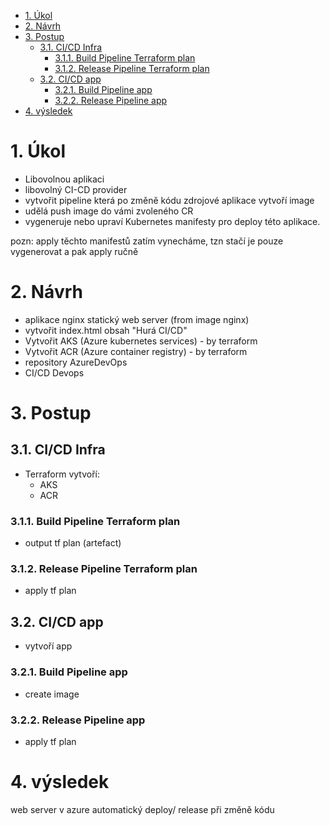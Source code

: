 <!-- TOC -->
- [1. Úkol](#1-úkol)
- [2. Návrh](#2-návrh)
- [3. Postup](#3-postup)
	- [3.1. CI/CD Infra](#31-cicd-infra)
		- [3.1.1. Build Pipeline Terraform plan](#311-build-pipeline-terraform-plan)
		- [3.1.2. Release Pipeline Terraform plan](#312-release-pipeline-terraform-plan)
	- [3.2. CI/CD app](#32-cicd-app)
		- [3.2.1. Build Pipeline app](#321-build-pipeline-app)
		- [3.2.2. Release Pipeline app](#322-release-pipeline-app)
- [4. výsledek](#4-výsledek)
<!-- /TOC -->

# 1. Úkol  
- Libovolnou aplikaci
- libovolný CI-CD provider
- vytvořit pipeline která po změně kódu zdrojové aplikace vytvoří image
- udělá push image do vámi zvoleného CR
- vygeneruje nebo upraví Kubernetes manifesty pro deploy této aplikace.

pozn: apply těchto manifestů zatím vynecháme, tzn stačí je pouze vygenerovat a pak apply ručně

# 2. Návrh
- aplikace nginx statický web server (from image nginx)
- vytvořit index.html obsah "Hurá CI/CD"
- Vytvořit AKS (Azure kubernetes services) - by terraform
- Vytvořit ACR (Azure container registry) - by terraform
- repository AzureDevOps
- CI/CD Devops

# 3. Postup

## 3.1. CI/CD Infra
- Terraform vytvoří:
    - AKS
    - ACR

### 3.1.1. Build Pipeline Terraform plan
 - output tf plan (artefact)

### 3.1.2. Release Pipeline Terraform plan
 - apply tf plan

## 3.2. CI/CD app
- vytvoří app

### 3.2.1. Build Pipeline app
- create image

### 3.2.2. Release Pipeline app
 - apply tf plan

# 4. výsledek
web server v azure automatický deploy/ release při změně kódu 